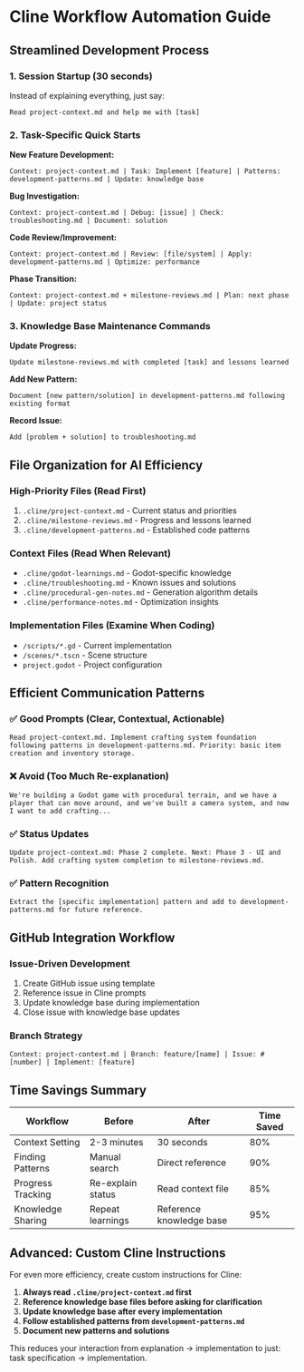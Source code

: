 # Cline Workflow Automation Guide

## Streamlined Development Process

### 1. Session Startup (30 seconds)
Instead of explaining everything, just say:
```
Read project-context.md and help me with [task]
```

### 2. Task-Specific Quick Starts

**New Feature Development:**
```
Context: project-context.md | Task: Implement [feature] | Patterns: development-patterns.md | Update: knowledge base
```

**Bug Investigation:**
```
Context: project-context.md | Debug: [issue] | Check: troubleshooting.md | Document: solution
```

**Code Review/Improvement:**
```
Context: project-context.md | Review: [file/system] | Apply: development-patterns.md | Optimize: performance
```

**Phase Transition:**
```
Context: project-context.md + milestone-reviews.md | Plan: next phase | Update: project status
```

### 3. Knowledge Base Maintenance Commands

**Update Progress:**
```
Update milestone-reviews.md with completed [task] and lessons learned
```

**Add New Pattern:**
```
Document [new pattern/solution] in development-patterns.md following existing format
```

**Record Issue:**
```
Add [problem + solution] to troubleshooting.md
```

## File Organization for AI Efficiency

### High-Priority Files (Read First)
1. `.cline/project-context.md` - Current status and priorities
2. `.cline/milestone-reviews.md` - Progress and lessons learned
3. `.cline/development-patterns.md` - Established code patterns

### Context Files (Read When Relevant)
- `.cline/godot-learnings.md` - Godot-specific knowledge
- `.cline/troubleshooting.md` - Known issues and solutions
- `.cline/procedural-gen-notes.md` - Generation algorithm details
- `.cline/performance-notes.md` - Optimization insights

### Implementation Files (Examine When Coding)
- `/scripts/*.gd` - Current implementation
- `/scenes/*.tscn` - Scene structure
- `project.godot` - Project configuration

## Efficient Communication Patterns

### ✅ Good Prompts (Clear, Contextual, Actionable)
```
Read project-context.md. Implement crafting system foundation following patterns in development-patterns.md. Priority: basic item creation and inventory storage.
```

### ❌ Avoid (Too Much Re-explanation)
```
We're building a Godot game with procedural terrain, and we have a player that can move around, and we've built a camera system, and now I want to add crafting...
```

### ✅ Status Updates
```
Update project-context.md: Phase 2 complete. Next: Phase 3 - UI and Polish. Add crafting system completion to milestone-reviews.md.
```

### ✅ Pattern Recognition
```
Extract the [specific implementation] pattern and add to development-patterns.md for future reference.
```

## GitHub Integration Workflow

### Issue-Driven Development
1. Create GitHub issue using template
2. Reference issue in Cline prompts
3. Update knowledge base during implementation
4. Close issue with knowledge base updates

### Branch Strategy
```
Context: project-context.md | Branch: feature/[name] | Issue: #[number] | Implement: [feature]
```

## Time Savings Summary

| Workflow | Before | After | Time Saved |
|----------|--------|--------|-------------|
| Context Setting | 2-3 minutes | 30 seconds | 80% |
| Finding Patterns | Manual search | Direct reference | 90% |
| Progress Tracking | Re-explain status | Read context file | 85% |
| Knowledge Sharing | Repeat learnings | Reference knowledge base | 95% |

## Advanced: Custom Cline Instructions

For even more efficiency, create custom instructions for Cline:

1. **Always read `.cline/project-context.md` first**
2. **Reference knowledge base files before asking for clarification**
3. **Update knowledge base after every implementation**
4. **Follow established patterns from `development-patterns.md`**
5. **Document new patterns and solutions**

This reduces your interaction from explanation → implementation to just: task specification → implementation.
